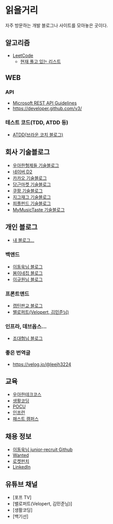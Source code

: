 # 읽을거리
자주 방문하는 개발 블로그나 사이트를 모아놓은 곳이다.

## 알고리즘
- [LeetCode](https://leetcode.com/)
  - [현재 풀고 있는 리스트](https://leetcode.com/problemset/top-100-liked-questions/)

## WEB
### API
- [Microsoft REST API Guidelines](https://github.com/Microsoft/api-guidelines/blob/master/Guidelines.md?fbclid=IwAR3X-mSH3NmFKRQQrTRomri_oaCIel1fUCB36viSQIjaA4pIGa3VrK8GNCw)
- <https://developer.github.com/v3/>

### 테스트 코드(TDD, ATDD 등)
- [ATDD(브라운 코치 블로그)](https://boorownie.github.io/)


## 회사 기술블로그
- [우아한형제들 기술블로그](http://woowabros.github.io/)
- [네이버 D2](https://d2.naver.com/home)
- [카카오 기술블로그](https://tech.kakao.com/)
- [당근마켓 기술블로그](https://medium.com/daangn)
- [쿠팡 기술블로그](https://medium.com/coupang-tech)
- [지그재그 기술블로그](https://devblog.croquis.com/ko/)
- [피플펀드 기술블로그](https://tech.peoplefund.co.kr/)
- [MyMusicTaste 기술블로그](https://mymusictaste.github.io/)


## 개인 블로그
- [내 블로그...](https://velog.io/@codemcd)

### 백앤드
- [이동욱님 블로그](https://jojoldu.tistory.com/)
- [봄이네집 블로그](https://tech.wheejuni.com/)
- [이규원님 블로그](https://gyuwon.github.io/)

### 프론트앤드
- [캡틴판교 블로그](https://joshua1988.github.io/tech/)
- [밸로퍼트(Velopert, 김민준님)](https://velog.io/@velopert)

### 인프라, 데브옵스...
- [조대협님 블로그](https://bcho.tistory.com/)

### 좋은 번역글
- <https://velog.io/@leejh3224>


## 교육
- [우아한테크코스](https://woowacourse.github.io/)
- [생활코딩](https://opentutorials.org/course/1)
- [POCU](https://pocu.academy/ko)
- [인프런](https://www.inflearn.com/)
- [패스트 캠퍼스](https://www.fastcampus.co.kr/dev_online_algo/?gclid=Cj0KCQiA89zvBRDoARIsAOIePbAna4khr7JwP2g4SgOI1FhtB80HGb5d4RwVGsSifwEhC-qSDAu1uKAaAgwKEALw_wcB)


## 채용 정보
- [이동욱님 junior-recruit Github](https://github.com/jojoldu/junior-recruit-scheduler)
- [Wanted](https://www.wanted.co.kr/)
- [로켓펀치](https://www.rocketpunch.com/)
- [LinkedIn](https://www.linkedin.com/feed/)


## 유튜브 채널
- [포프 TV]
- [밸로퍼트(Velopert, 김민준님)]
- [생활코딩]
- [백기선]
